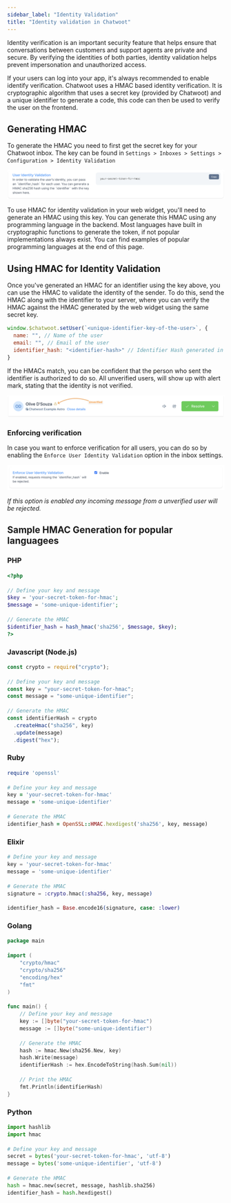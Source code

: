 ```yaml
---
sidebar_label: "Identity Validation"
title: "Identity validation in Chatwoot"
---
```


Identity verification is an important security feature that helps ensure that conversations between customers and support agents are private and secure. By verifying the identities of both parties, identity validation helps prevent impersonation and unauthorized access.

If your users can log into your app, it's always recommended to enable identify verification. Chatwoot uses a HMAC based identity verification. It is cryptographic algorithm that uses a secret key (provided by Chatwoot) and a unique identifier to generate a code, this code can then be used to verify the user on the frontend.

## Generating HMAC

To generate the HMAC you need to first get the secret key for your Chatwoot inbox. The key can be found in `Settings > Inboxes > Settings > Configuration > Identity Validation`

![HMAC Secret](./images/hmac-secret.png)

To use HMAC for identity validation in your web widget, you'll need to generate an HMAC using this key. You can generate this HMAC using any programming language in the backend. Most languages have built in cryptographic functions to generate the token, if not popular implementations always exist. You can find examples of popular programming languages at the end of this page.

## Using HMAC for Identity Validation

Once you've generated an HMAC for an identifier using the key above, you can use the HMAC to validate the identity of the sender. To do this, send the HMAC along with the identifier to your server, where you can verify the HMAC against the HMAC generated by the web widget using the same secret key.

```js
window.$chatwoot.setUser(`<unique-identifier-key-of-the-user>`, {
  name: "", // Name of the user
  email: "", // Email of the user
  identifier_hash: "<identifier-hash>" // Identifier Hash generated in the previous step
}
```

If the HMACs match, you can be confident that the person who sent the identifier is authorized to do so. All unverified users, will show up with alert mark, stating that the identity is not verified.

![Unverified user](./images/unverified.png)

### Enforcing verification

In case you want to enforce verification for all users, you can do so by enabling the `Enforce User Identity Validation` option in the inbox settings.

![Enforce verification](./images/enforce-verification.png)

_If this option is enabled any incoming message from a unverified user will be rejected._

## Sample HMAC Generation for popular languagees

### PHP

```php
<?php

// Define your key and message
$key = 'your-secret-token-for-hmac';
$message = 'some-unique-identifier';

// Generate the HMAC
$identifier_hash = hash_hmac('sha256', $message, $key);
?>

```

### Javascript (Node.js)

```js
const crypto = require("crypto");

// Define your key and message
const key = "your-secret-token-for-hmac";
const message = "some-unique-identifier";

// Generate the HMAC
const identifierHash = crypto
  .createHmac("sha256", key)
  .update(message)
  .digest("hex");
```

### Ruby

```ruby
require 'openssl'

# Define your key and message
key = 'your-secret-token-for-hmac'
message = 'some-unique-identifier'

# Generate the HMAC
identifier_hash = OpenSSL::HMAC.hexdigest('sha256', key, message)
```

### Elixir

```elixir
# Define your key and message
key = 'your-secret-token-for-hmac'
message = 'some-unique-identifier'

# Generate the HMAC
signature = :crypto.hmac(:sha256, key, message)

identifier_hash = Base.encode16(signature, case: :lower)
```

### Golang

```go
package main

import (
	"crypto/hmac"
	"crypto/sha256"
	"encoding/hex"
	"fmt"
)

func main() {
	// Define your key and message
	key := []byte("your-secret-token-for-hmac")
	message := []byte("some-unique-identifier")

	// Generate the HMAC
	hash := hmac.New(sha256.New, key)
	hash.Write(message)
	identifierHash := hex.EncodeToString(hash.Sum(nil))

	// Print the HMAC
	fmt.Println(identifierHash)
}

```

### Python

```py
import hashlib
import hmac

# Define your key and message
secret = bytes('your-secret-token-for-hmac', 'utf-8')
message = bytes('some-unique-identifier', 'utf-8')

# Generate the HMAC
hash = hmac.new(secret, message, hashlib.sha256)
identifier_hash = hash.hexdigest()
```
